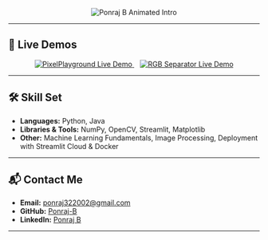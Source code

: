 <p align="center">
  <img src="https://readme-typing-svg.demolab.com/?lines=%F0%9F%91%8B+Hi%2C+I'm+Ponraj+B%3B%F0%9F%92%BB+Python+%26+Java+Developer%3B%F0%9F%8E%A8+Image+Processing+Enthusiast%3B%F0%9F%9A%80+Streamlit+Lover%3B%F0%9F%A7%A0+Learning+Machine+Learning+Fundamentals" alt="Ponraj B Animated Intro" />
</p>


---

## 🚀 Live Demos

<p align="center">
  <a href="https://pixelplayground.streamlit.app/" target="_blank">
    <img src="https://img.shields.io/badge/🔴%20PixelPlayground-Streamlit-red?style=for-the-badge&logo=streamlit" alt="PixelPlayground Live Demo" />
  </a>
  &nbsp;&nbsp;
  <a href="https://rgbseparator.streamlit.app/" target="_blank">
    <img src="https://img.shields.io/badge/🔴%20RGB%20Separator-Streamlit-red?style=for-the-badge&logo=streamlit" alt="RGB Separator Live Demo" />
  </a>
</p>

---

## 🛠️ Skill Set

- **Languages:** Python, Java  
- **Libraries & Tools:** NumPy, OpenCV, Streamlit, Matplotlib  
- **Other:** Machine Learning Fundamentals, Image Processing, Deployment with Streamlit Cloud & Docker

---

## 📬 Contact Me

- **Email:** [ponraj322002@gmail.com](mailto:ponraj322002@gmail.com)  
- **GitHub:** [Ponraj-B](https://github.com/Ponraj-B)  
- **LinkedIn:** [Ponraj B](https://linkedin.com/in/ponraj-b-96a917264)

---
